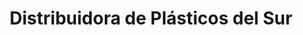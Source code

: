 ---
title: "Distribuidora de Plásticos del Sur"
url: /quito/distribuidora-de-plasticos-del-sur/
shop: general
---